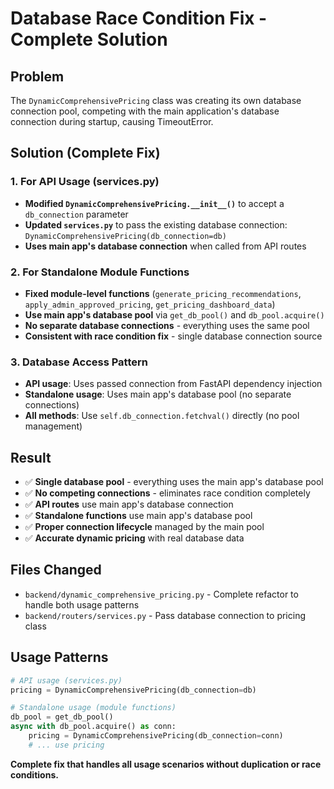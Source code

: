 # Database Race Condition Fix - Complete Solution

## Problem
The `DynamicComprehensivePricing` class was creating its own database connection pool, competing with the main application's database connection during startup, causing TimeoutError.

## Solution (Complete Fix)

### 1. For API Usage (services.py)
- **Modified `DynamicComprehensivePricing.__init__()`** to accept a `db_connection` parameter
- **Updated `services.py`** to pass the existing database connection: `DynamicComprehensivePricing(db_connection=db)`
- **Uses main app's database connection** when called from API routes

### 2. For Standalone Module Functions
- **Fixed module-level functions** (`generate_pricing_recommendations`, `apply_admin_approved_pricing`, `get_pricing_dashboard_data`)
- **Use main app's database pool** via `get_db_pool()` and `db_pool.acquire()`
- **No separate database connections** - everything uses the same pool
- **Consistent with race condition fix** - single database connection source

### 3. Database Access Pattern
- **API usage**: Uses passed connection from FastAPI dependency injection
- **Standalone usage**: Uses main app's database pool (no separate connections)
- **All methods**: Use `self.db_connection.fetchval()` directly (no pool management)

## Result
- ✅ **Single database pool** - everything uses the main app's database pool
- ✅ **No competing connections** - eliminates race condition completely
- ✅ **API routes** use main app's database connection
- ✅ **Standalone functions** use main app's database pool
- ✅ **Proper connection lifecycle** managed by the main pool
- ✅ **Accurate dynamic pricing** with real database data

## Files Changed
- `backend/dynamic_comprehensive_pricing.py` - Complete refactor to handle both usage patterns
- `backend/routers/services.py` - Pass database connection to pricing class

## Usage Patterns
```python
# API usage (services.py)
pricing = DynamicComprehensivePricing(db_connection=db)

# Standalone usage (module functions)
db_pool = get_db_pool()
async with db_pool.acquire() as conn:
    pricing = DynamicComprehensivePricing(db_connection=conn)
    # ... use pricing
```

**Complete fix that handles all usage scenarios without duplication or race conditions.**